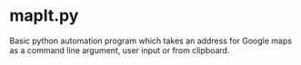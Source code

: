 # mapIt.py
Basic python automation program which takes an address for Google maps as a command line argument, user input or from clipboard.
